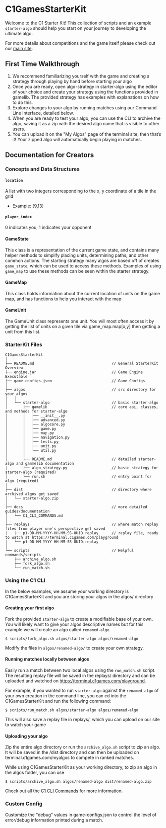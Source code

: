 # C1GamesStarterKit

Welcome to the C1 Starter Kit! This collection of scripts and an example `starter-algo` should help
you start on your journey to developing the ultimate algo.

For more details about competitions and the game itself please check out our
[main site](https://terminal.c1games.com/rules).

## First Time Walkthrough

1. We recommend familiarizing yourself with the game and creating a strategy through playing by
hand before starting your algo
2. Once you are ready, open algo-strategy in starter-algo using the editor of your choice and
create your strategy using the functions provided in gamelib. The provided strategy has examples
with explanations on how to do this.
3. Explore changes to your algo by running matches using our Command Line Interface, detailed below.
4. When you are ready to test your algo, you can use the CLI to archive the algo, saving it as a zip
with the desired algo name that is visible to other users.
5. You can upload it on the "My Algos" page of the terminal site, then that’s it! Your zipped algo
will automatically begin playing in matches.

## Documentation for Creators

### Concepts and Data Structures

#### `location`

A list with two integers corresponding to the x, y coordinate of a tile in the grid
- Example: [9,13]

#### `player_index`

0 indicates you, 1 indicates your opponent

#### GameState

This class is a representation of the current game state, and contains many helper methods to
simplify placing units, determining paths, and other common actions. The starting strategy many
algos are based off of creates `game_state`, which can be used to access these methods. Examples
of using `game_map` to use these methods can be seen within the starter strategy.

#### GameMap

This class holds information about the current location of units on the game map, and has functions to help you interact with the map

#### GameUnit

The GameUnit class represents one unit. You will most often access it by getting the list of units on a given tile via game_map.map[x,y] then getting a unit from this list.

### StarterKit Files

```
C1GamesStarterKit
│
├── README.md                                   // General StarterKit Overview
├── engine.jar                                  // Game Engine Executable
├── game-configs.json                           // Game Configs
│
├── algos                                       // src directory for your algos
│   │
│   └── starter-algo                            // basic starter-algo
│       ├── gamelib                             // core api, classes, and methods for starter-algo
│       │   ├── __init__.py
│       │   ├── advanced.py
│       │   ├── algocore.py
│       │   ├── game.py
│       │   ├── map.py
│       │   ├── navigation.py
│       │   ├── tests.py
│       │   ├── unit.py
│       │   └── util.py
│       │
│       ├── README.md                           // detailed starter-algo and gammelib documentation
│       ├── algo_strategy.py                    // basic strategy for starter-algo (required)
│       └── run.sh                              // entry point for algo (required)
│
├── dist                                        // directory where archived algos get saved 
│   └── starter-algo.zip
│
├── docs                                        // more detailed guides/documentation
│   └── C1_CLI_COMMANDS.md
│
├── replays                                     // where match replay files from player one's perspective get saved
│   ├── p1-DD-MM-YYYY-HH-MM-SS-UUID.replay      // replay file, ready to watch at https://terminal.c1games.com/playground
│   └── p1-DD-MM-YYYY-HH-MM-SS-UUID.replay      
│
└── scripts                                     // Helpful commands/scripts
    ├── archive_algo.sh
    ├── fork_algo.sh
    └── run_match.sh
```

### Using the C1 CLI

In the below examples, we assume your working directory is C1GamesStarterKit and you are storing
your algos in the algos/ directory

#### Creating your first algo

Fork the provided `starter-algo` to create a modifiable base of your own. You will likely want to
give your algos descriptive names but for this example we will create an algo called
`renamed-algo`.

    $ scripts/fork_algo.sh algos/starter-algo algos/renamed-algo

Modify the files in `algos/renamed-algo/` to create your own strategy.

#### Running matches locally between algos

Easily run a match between two local algos using the `run_match.sh` script. The resulting replay
file will be saved in the replays/ directory and can be uploaded and watched on
https://terminal.c1games.com/playground.

For example, if you wanted to run `starter-algo` against the `renamed-algo` of your own creation in
the command line, you can cd into the C1GamesStarterKit and run the following command:

    $ scripts/run_match.sh algos/starter-algo algos/renamed-algo

This will also save a replay file in replays/, which you can upload on our site to watch your game

#### Uploading your algo

Zip the entire algo directory or run the `archive_algo.sh` script to zip an algo. It will be saved in
the /dist directory and can then be uploaded on terminal.c1games.com/myalgos to compete in ranked matches.

While using C1GamesStarterKit as your working directory, to zip an algo in the algos folder, you can use

    $ scripts/archive_algo.sh algos/renamed-algo dist/renamed-algo.zip

Check out all the [C1 CLI Commands](https://github.com/correlation-one/C1GamesStarterKit/blob/master/docs/C1_CLI_COMMANDS.md) for more information.

### Custom Config

Customize the "debug" values in game-configs.json to control the level of error/debug information printed during a match.
